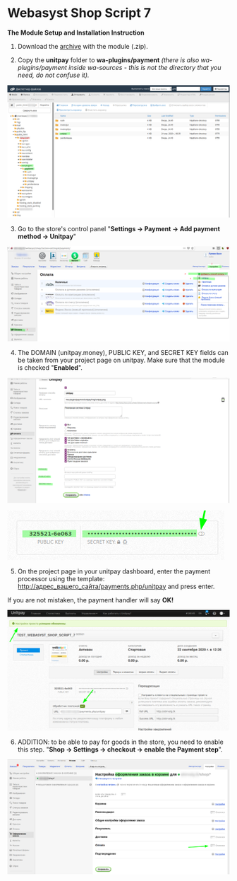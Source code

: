 # Webasyst Shop Script 7

**The Module Setup and Installation Instruction**

1. Download the [archive](https://github.com/unitpay/shopscript-module/releases/tag/v2.1.0) with the module \(.zip\).

2. Copy the **unitpay** folder to **wa-plugins/payment** _\(there is also wa-plugins/payment inside wa-sources - this is not the directory that you need, do not confuse it\)._

![](../../.gitbook/assets/image4.png)

3. Go to the store's control panel "**Settings → Payment → Add payment method → Unitpay**"

![](../../.gitbook/assets/1321.png)

4. The DOMAIN \(unitpay.money\), PUBLIC KEY, and SECRET KEY fields can be taken from your project page on unitpay. Make sure that the module is checked "**Enabled**".

![](../../.gitbook/assets/image5.png)

![](../../.gitbook/assets/12312.png)

5. On the project page in your unitpay dashboard, enter the payment processor using the template:[   
http://адрес\_вашего\_сайта/payments.php/unitpay](http://xn--__-6kcbbakjfkd5c8cvaqht4h/payments.php/unitpay) and press enter. 

If you are not mistaken, the payment handler will say **OK!**

![](../../.gitbook/assets/214124.png)

6. ADDITION: to be able to pay for goods in the store, you need to enable this step. "**Shop → Settings → checkout → enable the Payment step**".

![](../../.gitbook/assets/234234.png)

